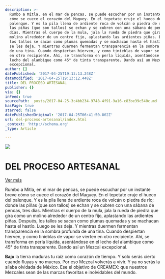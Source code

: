 ```yaml
---
description: >-
  Rumbo a Mitla, en el mar de pencas, se puede escuchar por un instante breve
  cómo se cuece el corazón del Maguey. En el tepetate cruje el hueco del
  palenque. Y es la pila llena de ardiente roca de volcán o piedra de río; donde
  las piñas (que son tallos) se echan y se cubren con una sábana de pencas, tres
  días. Mientras el cuerpo de la mula, jala la rueda de piedra que gira como un
  molino alrededor de un centro fijo, aplastando las ardientes piñas. Después,
  los tallos se sacan como plumas quemadas y se machacan hasta el hastío. Luego
  se les deja. Y mientras duermen fermentan transparencia en la sombra profunda
  de una tina. Cuando despiertan hierven, y como tinieblas de vapor se vierten
  en otro recipiente. Ahí, se transforma en perla líquida, asentándose en el
  lecho del alambique como 45° de tinta transparente. Dando así un Mezcal
  excepcional.
author: []
datePublished: '2017-04-25T19:13:13.248Z'
dateModified: '2017-04-25T19:13:12.448Z'
title: DEL PROCESO ARTESANAL
publisher: {}
via: {}
inFeed: true
sourcePath: _posts/2017-04-25-3c4bb234-9748-4f91-9a16-c83be39c540c.md
hasPage: true
starred: false
datePublishedOriginal: '2017-04-25T06:41:50.802Z'
url: del-proceso-artesanal/index.html
_context: 'http://schema.org'
_type: Article

---
```

![](https://the-grid-user-content.s3-us-west-2.amazonaws.com/35718e1c-890e-4c9e-9d9a-3539aa3110ec.jpg)

# **DEL PROCESO ARTESANAL**
[Ver más][0]

Rumbo a Mitla, en el mar de pencas, se puede escuchar por un instante breve cómo se cuece el corazón del Maguey. En el tepetate cruje el hueco del palenque. Y es la pila llena de ardiente roca de volcán o piedra de río; donde las piñas (que son tallos) se echan y se cubren con una sábana de pencas, tres días. Mientras el cuerpo de la mula, jala la rueda de piedra que gira como un molino alrededor de un centro fijo, aplastando las ardientes piñas. Después, los tallos se sacan como plumas quemadas y se machacan hasta el hastío. Luego se les deja. Y mientras duermen fermentan transparencia en la sombra profunda de una tina. Cuando despiertan hierven, y como tinieblas de vapor se vierten en otro recipiente. Ahí, se transforma en perla líquida, asentándose en el lecho del alambique como 45° de tinta transparente. Dando así un Mezcal excepcional.

**Bajo** la tierra maduras tu raíz como corazón de tiempo. Y solo serás cierto cuando fluyas y no mueras. Por eso Mezcal volverás a vivir. Y ya no serás la sílaba olvidada de México. Ese el objetivo de CREAMEX: que nuestros Mezcales sean de las marcas favoritas e inolvidables del mundo.

[0]: https://www.instagram.com/creamex.mx/